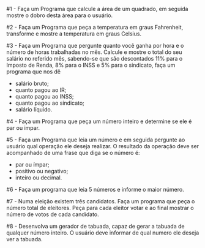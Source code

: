 #1 - Faça um Programa que calcule a área de um quadrado, em seguida mostre o dobro desta área para o usuário.

#2 - Faça um Programa que peça a temperatura em graus Fahrenheit, transforme e mostre a temperatura em graus Celsius.

#3 - Faça um Programa que pergunte quanto você ganha por hora e o número de horas trabalhadas no mês. Calcule e mostre o total do seu salário no referido mês, sabendo-se que são descontados 11% para o Imposto de Renda, 8% para o INSS e 5% para o sindicato, faça um programa que nos dê 
- salário bruto;
- quanto pagou ao IR;
- quanto pagou ao INSS;
- quanto pagou ao sindicato;
- salário líquido.

#4 - Faça um Programa que peça um número inteiro e determine se ele é par ou impar.

#5 - Faça um Programa que leia um número e em seguida pergunte ao usuário qual operação ele deseja realizar. O resultado da operação deve ser acompanhado de uma frase que diga se o número é:
- par ou ímpar;
- positivo ou negativo;
- inteiro ou decimal.

#6 - Faça um programa que leia 5 números e informe o maior número.

#7 - Numa eleição existem três candidatos. Faça um programa que peça o número total de eleitores. Peça para cada eleitor votar e ao final mostrar o número de votos de cada candidato.

#8 - Desenvolva um gerador de tabuada, capaz de gerar a tabuada de qualquer número inteiro. O usuário deve informar de qual numero ele deseja ver a tabuada.